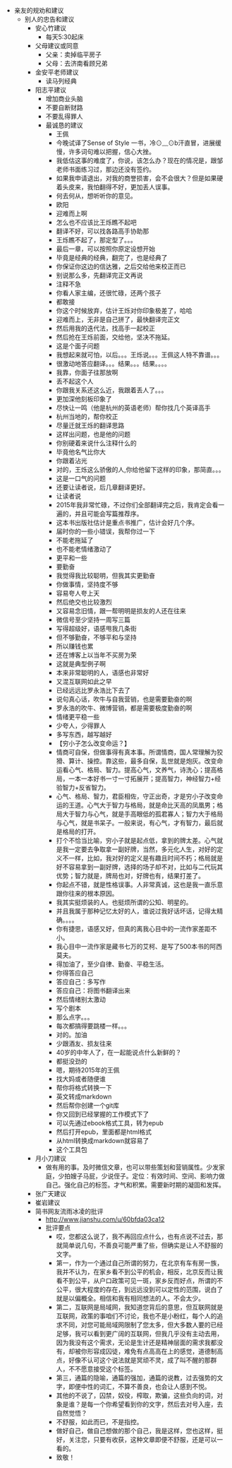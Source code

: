 - 亲友的规劝和建议
    - 别人的忠告和建议
        - 安心竹建议
            - 每天5:30起床
        - 父母建议或同意
            - 父亲：卖掉临平房子
            - 父母：去济南看顾兄弟
        - 金安平老师建议
            - 读马列经典
        - 阳志平建议
            - 增加商业头脑
            - 不要自断财路
            - 不要乱得罪人
            - 最诚恳的建议
                - 王佩
                - 今晚试译了Sense of Style 一书，冷⊙﹏⊙b汗直冒，进展缓慢，许多词句难以把握，信心大挫。
                - 我低估这事的难度了，你说，该怎么办？现在的情况是，跟邹老师书面练习过，那边还没有签约。
                - 如果我申请退出，对我的商誉损害，会不会很大？但是如果硬着头皮来，我怕翻得不好，更加丢人误事。
                - 何去何从，想听听你的意见。
                - 欧阳
                - 迎难而上啊
                - 怎么也不应该比王烁瞧不起吧
                - 翻译不好，可以找各路高手协助那
                - 王烁瞧不起了，那定型了。。。
                - 最后一章，可以按照你原定设想开始
                - 毕竟是经典的经典，翻完了，也是经典了
                - 你保证你这边的信达雅，之后交给他来校正而已
                - 别说那么多，先翻译完正文再说
                - 注释不急
                - 你看人家主编，还很忙碌，还两个孩子
                - 都敢接
                - 你这个时候放弃，估计王烁对你印象极差了，哈哈
                - 迎难而上，无非是自己拼了，最快翻译完正文
                - 然后用我的迭代法，找高手一起校正
                - 然后抢在王烁前面，交给他，坚决不拖延。
                - 这是个面子问题
                - 我想起来就可怕，以后。。。王烁说。。。王佩这人特不靠谱。。。
                - 很激动地答应翻译。。。结果。。。结果。。。。
                - 我靠，你面子往那放啊
                - 丢不起这个人
                - 你跟我关系还这么近，我跟着丢人了。。。
                - 更加深他刻板印象了
                - 尽快让一鸣（他是杭州的英语老师）帮你找几个英译高手
                - 杭州当地的，帮你校正
                - 尽量迁就王烁的翻译思路
                - 这样出问题，也是他的问题
                - 你别硬着来说什么注释什么的
                - 毕竟他名气比你大
                - 你跟着沾光
                - 对的，王烁这么骄傲的人,你给他留下这样的印象，那简直。。。
                - 这是一口气的问题
                - 还要让读者说，后几章翻译更好。
                - 让读者说
                - 2015年我非常忙碌，不过你们全部翻译完之后，我肯定会看一遍的，并且可能会写篇推荐序。
                - 这本书出版社估计是重点书推广，估计会好几个序。
                - 届时你的一些小错误，我帮你过一下
                - 不能老拖延了
                - 也不能老情绪激动了
                - 更平和一些
                - 要勤奋
                - 我觉得我比较聪明，但我其实更勤奋
                - 你做事情，坚持度不够
                - 容易夸人夸上天
                - 然后绝交也比较激烈
                - 又容易念旧情，跟一帮明明是损友的人还在往来
                - 微信号至少坚持一周写三篇
                - 写得超级好，语感甩我几条街
                - 但不够勤奋，不够平和与坚持
                - 所以赚钱也累
                - 还在博客上以当年不买房为荣
                - 这就是典型例子啊
                - 本来非常聪明的人，语感也非常好
                - 又混互联网如此之早
                - 已经远远比罗永浩比下去了
                - 说句真心话，吹牛与自我营销，也是需要勤奋的啊
                - 罗永浩的吹牛、微博营销，都是需要极度勤奋的啊
                - 情绪更平稳一些
                - 少夸人，少得罪人
                - 多写东西，越写越好
                - 【穷小子怎么改变命运？】
                - 情商可自保，但做事得有真本事。所谓情商，国人常理解为狡猾、算计、操控。靠这些，最多自保，乱世就是炮灰。改变命运看心气、格局、智力。提高心气，文养气，诗洗心；提高格局，一本一本好书一寸一寸拓展开；提高智力，神经智力+经验智力+反省智力。
                - 心气、格局、智力，君臣相佐，守正出奇，才是穷小子改变命运的王道。心气大于智力与格局，就是命比天高的凤凰男；格局大于智力与心气，就是手高眼低的孤君寡人；智力大于格局与心气，就是书呆子。一般来说，有心气，才有智力，最后就是格局的打开。
                - 打个不恰当比喻，穷小子就是起点低，拿到的牌太差。心气就是我一定要去争取拿一副好牌，当然，多元化人生，对好的定义不一样，比如，我对好的定义是有趣且时间不朽；格局就是好不容易拿到一副好牌，选择的场子却不对，比如与二代玩其优势；智力就是，牌局也对，好牌也有，结果打差了。
                - 你起点不错，就是性格误事。人非常真诚，这也是我一直乐意跟你往来的根本原因。
                - 我其实挺烦装的人。也挺烦所谓的公知、明星的。
                - 并且我属于那种记忆太好的人，谁说过我好话坏话，记得太精确。。。。
                - 你有捷思，语感又好，但真的离我心目中的一流作家差距不小。
                - 我心目中一流作家是藏书七万的艾柯、是写了500本书的阿西莫夫。
                - 得加油了，至少自律、勤奋、平稳生活。
                - 你得答应自己
                - 答应自己：多写作
                - 答应自己：将图书翻译出来
                - 然后情绪别太激动
                - 写个剧本
                - 那么点字。。。
                - 每次都搞得要跳楼一样。。。
                - 对的。加油
                - 少跟酒友、损友往来
                - 40岁的中年人了，在一起能说点什么新鲜的？
                - 都挺没劲的
                - 嗯，期待2015年的王佩
                - 找大妈或者随便谁
                - 帮你将格式转换一下
                - 英文转成markdown
                - 然后帮你创建一个git库
                - 你又回到已经掌握的工作模式下了
                - 可以先通过ebook格式工具，转为epub
                - 然后打开epub，里面都是html格式
                - 从html转换成markdown就容易了
                - 这个工具包
        - 月小刀建议
            - 做有用的事。及时微信文章，也可以带些策划和营销属性。少发家庭，少拍嫂子马屁，少说侄子。定位：有效时间、空间、影响力做自己。强化自己的标签。才气和积累。需要新时期的凝固和发挥。
        - 张广天建议
        - 崔岩建议
        - 简书网友流雨冰凌的批评
            -  http://www.jianshu.com/u/60bfda03ca12
            - 批评要点
                - 哎，您都这么说了，我不再回应点什么，也有点说不过去，那就简单说几句，不善良可能严重了些，但确实是让人不舒服的文字。
                - 第一，作为一个通过自己所谓的努力，在北京有车有房一族，我并不认为，在家乡看不到公平的机会，相反，北京反而让我看不到公平，从户口政策可见一斑，家乡反而好点，所谓的不公平，很大程度的存在，到远远没到可以定性的范围，说白了就是以偏概全。相信和我有相同想法的人。不会太少。
                - 第二，互联网是局域网，我知道您背后的意思，但互联网就是互联网，政策的事咱们不讨论，我也不是小粉红，每个人的追求不同，对您可能局域网限制了您太多，但大多数人要的已经足够，我可以看到更广阔的互联网，但我几乎没有主动去用，因为我没有这个需求，无论是生计还是精神层面的需求我都没有，却被你形容成囚徒，难免有点高高在上的感觉，道德制高点，好像不认可这个说法就是冥顽不灵，成了叫不醒的那群人，不不愿意接受这个标签。
                - 第三，通篇的隐喻，通篇的强加，通篇的说教，过去强势的文字，即便中性的词汇，不算不善良，也会让人感到不悦。
                - 其他的不说了，囚禁，奴役，榨取，欺骗，这些负向的词，对象是谁？是每一个你希望看到你的文字，然后去对号入座，去自然觉悟？
                - 不舒服，如此而已，不是指控。
                - 做好自己，做自己想做的那个自己，我是这样，您也这样，挺好，关注您，只要有收获，这种文章即便不舒服，还是可以一看的。
                - 致敬！
